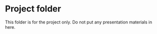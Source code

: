 # Project folder
This folder is for the project only.  Do not put any presentation materials in here.
